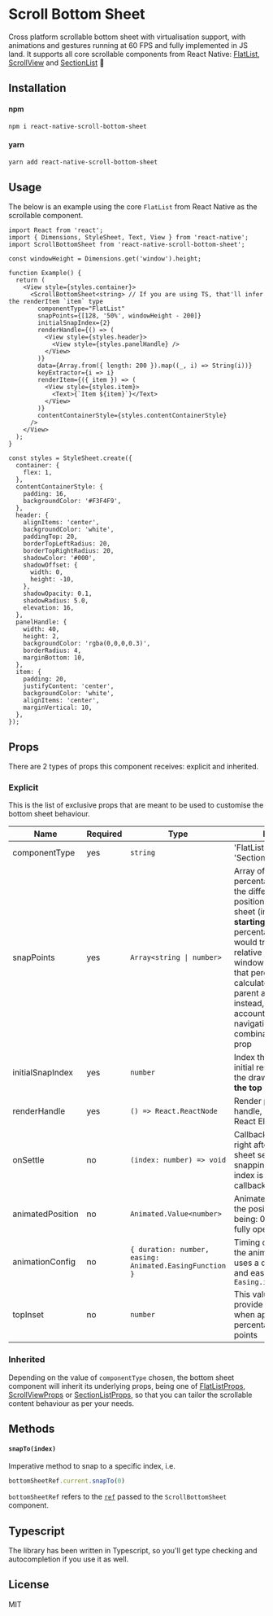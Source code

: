 # Scroll Bottom Sheet

Cross platform scrollable bottom sheet with virtualisation support, with animations and gestures running at 60 FPS and fully implemented in JS land. It supports all core scrollable components from React Native: [FlatList](https://reactnative.dev/docs/flatlist), [ScrollView](https://reactnative.dev/docs/scrollview) and [SectionList](https://reactnative.dev/docs/sectionlist) :rocket:

## Installation

#### npm

```sh
npm i react-native-scroll-bottom-sheet
```

#### yarn
```sh
yarn add react-native-scroll-bottom-sheet
```

## Usage

The below is an example using the core `FlatList` from React Native as the scrollable component.

```tsx
import React from 'react';
import { Dimensions, StyleSheet, Text, View } from 'react-native';
import ScrollBottomSheet from 'react-native-scroll-bottom-sheet';

const windowHeight = Dimensions.get('window').height;

function Example() {
  return (
    <View style={styles.container}>
      <ScrollBottomSheet<string> // If you are using TS, that'll infer the renderItem `item` type
        componentType="FlatList"
        snapPoints={[128, '50%', windowHeight - 200]}
        initialSnapIndex={2}
        renderHandle={() => (
          <View style={styles.header}>
            <View style={styles.panelHandle} />
          </View>
        )}
        data={Array.from({ length: 200 }).map((_, i) => String(i))}
        keyExtractor={i => i}
        renderItem={({ item }) => (
          <View style={styles.item}>
            <Text>{`Item ${item}`}</Text>
          </View>
        )}
        contentContainerStyle={styles.contentContainerStyle}
      />
    </View>
  );
}

const styles = StyleSheet.create({
  container: {
    flex: 1,
  },
  contentContainerStyle: {
    padding: 16,
    backgroundColor: '#F3F4F9',
  },
  header: {
    alignItems: 'center',
    backgroundColor: 'white',
    paddingTop: 20,
    borderTopLeftRadius: 20,
    borderTopRightRadius: 20,
    shadowColor: '#000',
    shadowOffset: {
      width: 0,
      height: -10,
    },
    shadowOpacity: 0.1,
    shadowRadius: 5.0,
    elevation: 16,
  },
  panelHandle: {
    width: 40,
    height: 2,
    backgroundColor: 'rgba(0,0,0,0.3)',
    borderRadius: 4,
    marginBottom: 10,
  },
  item: {
    padding: 20,
    justifyContent: 'center',
    backgroundColor: 'white',
    alignItems: 'center',
    marginVertical: 10,
  },
});
```

## Props
There are 2 types of props this component receives: explicit and inherited.

### Explicit
This is the list of exclusive props that are meant to be used to customise the bottom sheet behaviour.


| Name                      | Required | Type | Description |
| ------------------------- | -------- | ------- | ------------|
| componentType             | yes      | `string `       | 'FlatList', 'ScrollView', or 'SectionList' |
| snapPoints                | yes      | `Array<string \| number>`       | Array of numbers and/or percentages that indicate the different resting positions of the bottom sheet (in dp or %), **starting from the top**. If a percentage is used, that would translate to the relative amount of the total window height. If you want that percentage to be calculated based on the parent available space instead, for example to account for safe areas or navigation bars, use it in combination with `topInset` prop |
| initialSnapIndex          | yes       | `number`       | Index that references the initial resting position of the drawer, **starting from the top** |
| renderHandle              | yes      |  `() => React.ReactNode`      | Render prop for the handle, should return a React Element |
| onSettle                  | no       |  `(index: number) => void`       | Callback that is executed right after the bottom sheet settles in one of the snapping points. The new index is provided on the callback |
| animatedPosition          | no       |  `Animated.Value<number>`       | Animated value that tracks the position of the drawer, being: 0 => closed, 1 => fully opened |
| animationConfig           | no       | `{ duration: number, easing: Animated.EasingFunction }`         | Timing configuration for the animation, by default it uses a duration of 350ms and easing fn `Easing.inOut(Easing.ease)`  |
| topInset                  | no       | `number`  | This value is useful to provide an offset (in dp) when applying percentages for snapping points |

### Inherited
Depending on the value of `componentType` chosen, the bottom sheet component will inherit its underlying props, being one of 
[FlatListProps](https://reactnative.dev/docs/flatlist#props), [ScrollViewProps](https://reactnative.dev/docs/scrollview#props) or [SectionListProps](https://reactnative.dev/docs/sectionlist#props), so that you can tailor the scrollable content behaviour as per your needs.

## Methods

#### `snapTo(index)`

Imperative method to snap to a specific index, i.e.

```js
bottomSheetRef.current.snapTo(0)
```

`bottomSheetRef` refers to the [`ref`](https://reactjs.org/docs/react-api.html#reactcreateref) passed to the `ScrollBottomSheet` component.

## Typescript
The library has been written in Typescript, so you'll get type checking and autocompletion if you use it as well.

## License

MIT
